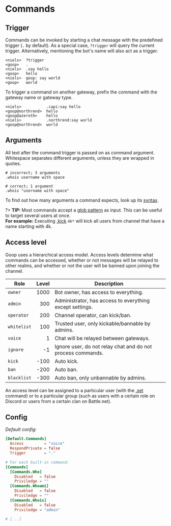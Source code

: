 Commands
========

Trigger
-------

Commands can be invoked by starting a chat message with the predefined trigger (`.` by default). As a special case, `?trigger` will query the current trigger. Alternatively, mentioning the bot's name will also act as a trigger.

```
<niels>  ?trigger
<goop>   .
<niels>  .say hello
<goop>   hello
<niels>  goop: say world
<goop>   world
```

To trigger a command on another gateway, prefix the command with the gateway name or gateway type.

```
<niels>           .capi:say hello
<goop@northrend>  hello
<goop@azeroth>    hello
<niels>           .northrend:say world
<goop@northrend>  world
```


Arguments
---------

All text after the command trigger is passed on as command argument. Whitespace separates different arguments, unless they are wrapped in quotes.

```properties
# incorrect; 3 arguments
.whois username with space

# correct; 1 argument
.whois "username with space"
```

To find out how many arguments a command expects, look up its [syntax](commands_builtin.md).

?> **TIP:** Most commands accept a [glob pattern](https://en.wikipedia.org/wiki/Glob_(programming)#Syntax) as input. This can be useful to target several users at once.  
**For example:** Executing [.kick](commands_builtin.md#kick) `4k*` will kick all users from channel that have a name starting with 4k.


Access level
------------
Goop uses a hierarchical access model. Access levels determine what commands can be accessed, whether or not messages will be relayed to other realms, and whether or not the user will be banned upon joining the channel. 

|Role        | Level|Description|
|------------|-----:|-----------|
|`owner`     | 1000 | Bot owner, has access to everything. |
|`admin`     | 300  | Administrator, has access to everything except settings. |
|`operator`  | 200  | Channel operator, can kick/ban. |
|`whitelist` | 100  | Trusted user, only kickable/bannable by admins. |
|`voice`     | 1    | Chat will be relayed between gateways. |
|`ignore`    | -1   | Ignore user, do not relay chat and do not process commands. |
|`kick`      | -100 | Auto kick. |
|`ban`       | -200 | Auto ban. |
|`blacklist` | -300 | Auto ban, only unbannable by admins. |

An access level can be assigned to a particular user (with the [.set](commands_builtin.md#set) command) or to a particular group (such as users with a certain role on Discord or users from a certain clan on Battle.net).


Config
------

_Default config:_
```toml
[Default.Commands]
  Access         = "voice"
  RespondPrivate = false
  Trigger        = "."

# For each built-in command:
[Commands]
  [Commands.Who]
    Disabled   = false
    Priviledge = ""
  [Commands.Whoami]
    Disabled   = false
    Priviledge = ""
  [Commands.Whois]
    Disabled   = false
    Priviledge = "admin"

# [...]
```